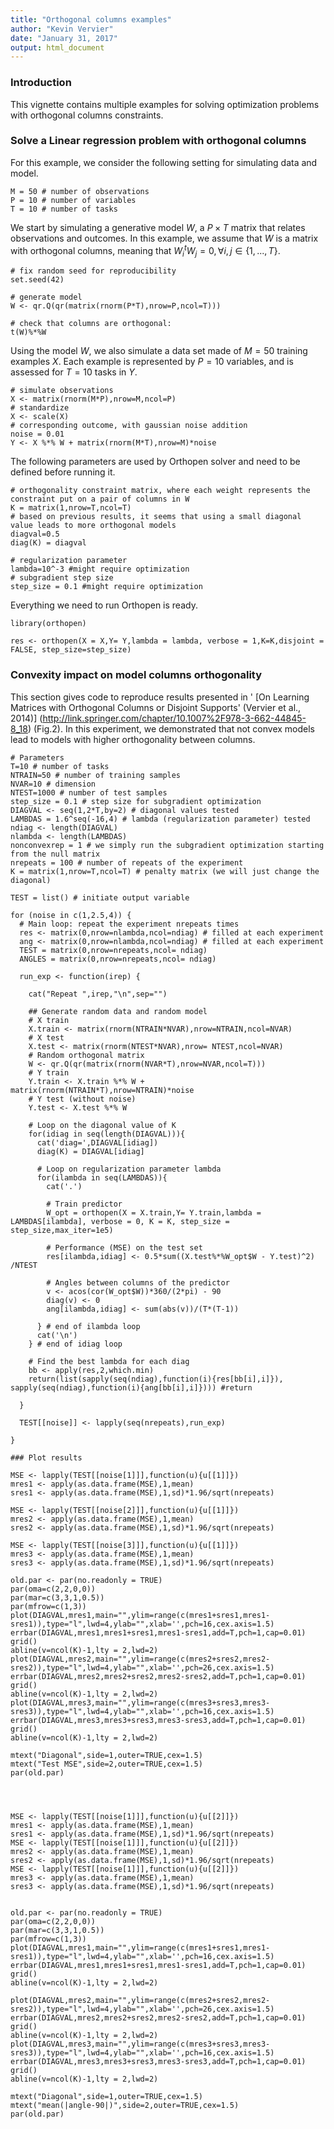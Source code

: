 ```yaml
---
title: "Orthogonal columns examples"
author: "Kevin Vervier"
date: "January 31, 2017"
output: html_document
---
```


### Introduction

This vignette contains multiple examples for solving optimization problems with orthogonal columns constraints.

### Solve a Linear regression problem with orthogonal columns

For this example, we consider the following setting for simulating data and model.

```{r}
M = 50 # number of observations
P = 10 # number of variables
T = 10 # number of tasks
```
We start by simulating a generative model $W$, a $P\times T$ matrix that relates observations and outcomes. In this example, we assume that $W$ is a matrix with orthogonal columns, meaning that $W_i^tW_j = 0, \forall i,j \in \lbrace1,...,T\rbrace$.

```{r}
# fix random seed for reproducibility
set.seed(42)

# generate model
W <- qr.Q(qr(matrix(rnorm(P*T),nrow=P,ncol=T)))

# check that columns are orthogonal:
t(W)%*%W
```

Using the model $W$, we also simulate a data set made of $M=50$ training examples $X$. Each example is represented by $P=10$ variables, and is assessed for $T=10$ tasks in $Y$.

```{r}
# simulate observations
X <- matrix(rnorm(M*P),nrow=M,ncol=P) 
# standardize
X <- scale(X)
# corresponding outcome, with gaussian noise addition
noise = 0.01
Y <- X %*% W + matrix(rnorm(M*T),nrow=M)*noise
```

The following parameters are used by Orthopen solver and need to be defined before running it.
```{r}
# orthogonality constraint matrix, where each weight represents the constraint put on a pair of columns in W
K = matrix(1,nrow=T,ncol=T)
# based on previous results, it seems that using a small diagonal value leads to more orthogonal models
diagval=0.5
diag(K) = diagval

# regularization parameter
lambda=10^-3 #might require optimization
# subgradient step size
step_size = 0.1 #might require optimization
```

Everything we need to run Orthopen is ready.

```{r}
library(orthopen)

res <- orthopen(X = X,Y= Y,lambda = lambda, verbose = 1,K=K,disjoint = FALSE, step_size=step_size)

```

### Convexity impact on model columns orthogonality

This section gives code to reproduce results presented in '
[On Learning Matrices with Orthogonal Columns or Disjoint Supports' (Vervier et al., 2014)] (http://link.springer.com/chapter/10.1007%2F978-3-662-44845-8_18) (Fig.2).
In this experiment, we demonstrated that not convex models lead to models with higher orthogonality between columns.

```{r}
# Parameters
T=10 # number of tasks
NTRAIN=50 # number of training samples
NVAR=10 # dimension
NTEST=1000 # number of test samples
step_size = 0.1 # step size for subgradient optimization
DIAGVAL <- seq(1,2*T,by=2) # diagonal values tested
LAMBDAS = 1.6^seq(-16,4) # lambda (regularization parameter) tested
ndiag <- length(DIAGVAL)
nlambda <- length(LAMBDAS)
nonconvexrep = 1 # we simply run the subgradient optimization starting from the null matrix
nrepeats = 100 # number of repeats of the experiment
K = matrix(1,nrow=T,ncol=T) # penalty matrix (we will just change the diagonal)

TEST = list() # initiate output variable

for (noise in c(1,2.5,4)) {
  # Main loop: repeat the experiment nrepeats times
  res <- matrix(0,nrow=nlambda,ncol=ndiag) # filled at each experiment
  ang <- matrix(0,nrow=nlambda,ncol=ndiag) # filled at each experiment
  TEST = matrix(0,nrow=nrepeats,ncol= ndiag)
  ANGLES = matrix(0,nrow=nrepeats,ncol= ndiag)
  
  run_exp <- function(irep) {
    
    cat("Repeat ",irep,"\n",sep="")
    
    ## Generate random data and random model
    # X train
    X.train <- matrix(rnorm(NTRAIN*NVAR),nrow=NTRAIN,ncol=NVAR)
    # X test
    X.test <- matrix(rnorm(NTEST*NVAR),nrow= NTEST,ncol=NVAR)
    # Random orthogonal matrix
    W <- qr.Q(qr(matrix(rnorm(NVAR*T),nrow=NVAR,ncol=T)))
    # Y train
    Y.train <- X.train %*% W + matrix(rnorm(NTRAIN*T),nrow=NTRAIN)*noise
    # Y test (without noise)
    Y.test <- X.test %*% W
    
    # Loop on the diagonal value of K
    for(idiag in seq(length(DIAGVAL))){
      cat('diag=',DIAGVAL[idiag])
      diag(K) = DIAGVAL[idiag]
      
      # Loop on regularization parameter lambda
      for(ilambda in seq(LAMBDAS)){
        cat('.')
        
        # Train predictor
        W_opt = orthopen(X = X.train,Y= Y.train,lambda = LAMBDAS[ilambda], verbose = 0, K = K, step_size = step_size,max_iter=1e5)
        
        # Performance (MSE) on the test set
        res[ilambda,idiag] <- 0.5*sum((X.test%*%W_opt$W - Y.test)^2) /NTEST
        
        # Angles between columns of the predictor
        v <- acos(cor(W_opt$W))*360/(2*pi) - 90
        diag(v) <- 0
        ang[ilambda,idiag] <- sum(abs(v))/(T*(T-1))
        
      } # end of ilambda loop
      cat('\n')
    } # end of idiag loop
    
    # Find the best lambda for each diag
    bb <- apply(res,2,which.min)
    return(list(sapply(seq(ndiag),function(i){res[bb[i],i]}), sapply(seq(ndiag),function(i){ang[bb[i],i]}))) #return 
    
  }
  
  TEST[[noise]] <- lapply(seq(nrepeats),run_exp)

}

### Plot results

MSE <- lapply(TEST[[noise[1]]],function(u){u[[1]]})
mres1 <- apply(as.data.frame(MSE),1,mean)
sres1 <- apply(as.data.frame(MSE),1,sd)*1.96/sqrt(nrepeats)

MSE <- lapply(TEST[[noise[2]]],function(u){u[[1]]})
mres2 <- apply(as.data.frame(MSE),1,mean)
sres2 <- apply(as.data.frame(MSE),1,sd)*1.96/sqrt(nrepeats)

MSE <- lapply(TEST[[noise[3]]],function(u){u[[1]]})
mres3 <- apply(as.data.frame(MSE),1,mean)
sres3 <- apply(as.data.frame(MSE),1,sd)*1.96/sqrt(nrepeats)

old.par <- par(no.readonly = TRUE)
par(oma=c(2,2,0,0))
par(mar=c(3,3,1,0.5))
par(mfrow=c(1,3))
plot(DIAGVAL,mres1,main="",ylim=range(c(mres1+sres1,mres1-sres1)),type="l",lwd=4,ylab="",xlab='',pch=16,cex.axis=1.5)
errbar(DIAGVAL,mres1,mres1+sres1,mres1-sres1,add=T,pch=1,cap=0.01)
grid()
abline(v=ncol(K)-1,lty = 2,lwd=2)
plot(DIAGVAL,mres2,main="",ylim=range(c(mres2+sres2,mres2-sres2)),type="l",lwd=4,ylab="",xlab='',pch=26,cex.axis=1.5)
errbar(DIAGVAL,mres2,mres2+sres2,mres2-sres2,add=T,pch=1,cap=0.01)
grid()
abline(v=ncol(K)-1,lty = 2,lwd=2)
plot(DIAGVAL,mres3,main="",ylim=range(c(mres3+sres3,mres3-sres3)),type="l",lwd=4,ylab="",xlab='',pch=16,cex.axis=1.5)
errbar(DIAGVAL,mres3,mres3+sres3,mres3-sres3,add=T,pch=1,cap=0.01)
grid()
abline(v=ncol(K)-1,lty = 2,lwd=2)

mtext("Diagonal",side=1,outer=TRUE,cex=1.5)
mtext("Test MSE",side=2,outer=TRUE,cex=1.5)
par(old.par)




MSE <- lapply(TEST[[noise[1]]],function(u){u[[2]]})
mres1 <- apply(as.data.frame(MSE),1,mean)
sres1 <- apply(as.data.frame(MSE),1,sd)*1.96/sqrt(nrepeats)
MSE <- lapply(TEST[[noise[1]]],function(u){u[[2]]})
mres2 <- apply(as.data.frame(MSE),1,mean)
sres2 <- apply(as.data.frame(MSE),1,sd)*1.96/sqrt(nrepeats)
MSE <- lapply(TEST[[noise[1]]],function(u){u[[2]]})
mres3 <- apply(as.data.frame(MSE),1,mean)
sres3 <- apply(as.data.frame(MSE),1,sd)*1.96/sqrt(nrepeats)


old.par <- par(no.readonly = TRUE)
par(oma=c(2,2,0,0))
par(mar=c(3,3,1,0.5))
par(mfrow=c(1,3))
plot(DIAGVAL,mres1,main="",ylim=range(c(mres1+sres1,mres1-sres1)),type="l",lwd=4,ylab="",xlab='',pch=16,cex.axis=1.5)
errbar(DIAGVAL,mres1,mres1+sres1,mres1-sres1,add=T,pch=1,cap=0.01)
grid()
abline(v=ncol(K)-1,lty = 2,lwd=2)

plot(DIAGVAL,mres2,main="",ylim=range(c(mres2+sres2,mres2-sres2)),type="l",lwd=4,ylab="",xlab='',pch=26,cex.axis=1.5)
errbar(DIAGVAL,mres2,mres2+sres2,mres2-sres2,add=T,pch=1,cap=0.01)
grid()
abline(v=ncol(K)-1,lty = 2,lwd=2)
plot(DIAGVAL,mres3,main="",ylim=range(c(mres3+sres3,mres3-sres3)),type="l",lwd=4,ylab="",xlab='',pch=16,cex.axis=1.5)
errbar(DIAGVAL,mres3,mres3+sres3,mres3-sres3,add=T,pch=1,cap=0.01)
grid()
abline(v=ncol(K)-1,lty = 2,lwd=2)

mtext("Diagonal",side=1,outer=TRUE,cex=1.5)
mtext("mean(|angle-90|)",side=2,outer=TRUE,cex=1.5)
par(old.par)

  
```

